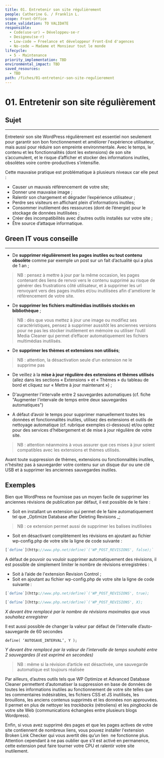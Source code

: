 ```yaml
---
title: 01. Entretenir son site régulièrement
people: Catherine G. / Franklin L.
scope: Front-Office
state_validation: TO VALIDATE
responsible:
  - Code(use·ur) → Développeu·se·r
  - Designeu(se·r)
  - Low-code → Freelance et développeur Front-End d'agences
  - No-code → Madame et Monsieur tout le monde
lifecycle:
  - 5 - Maintenance
priority_implementation: TBD
environmental_impact: TBD
saved_resources:
  - TBD
path: /fiches/01-entretenir-son-site-regulierement
---
```


# 01. Entretenir son site régulièrement

## Sujet

---

Entretenir son site WordPress régulièrement est essentiel non seulement pour garantir son bon fonctionnement et améliorer l'expérience utilisateur, mais aussi pour réduire son empreinte environmentale. Avec le temps, le contenu et les fonctionnalités (dont les extensions) de son site s’accumulent, et le risque d’afficher et stocker des informations inutiles, obsolètes voire contre-productives s’intensifie.

Cette mauvaise pratique est problématique à plusieurs niveaux car elle peut :

- Causer un mauvais référencement de votre site;
- Donner une mauvaise image ;
- Ralentir son chargement et dégrader l’expérience utilisateur ;
- Perdre ses visiteurs en affichant plein d’informations inutiles;
- Consommer inutilement des ressources (dont de l’énergie) pour le stockage de données inutilisées ;
- Créer des incompatibilités avec d’autres outils installés sur votre site ;
- Être source d’attaque informatique.

## Green IT vous conseille

---

- De **supprimer régulièrement les pages inutiles ou tout contenu obsolète** comme par exemple un post sur un fait d’actualité qui a plus de 1 an ;

> NB : pensez à mettre à jour par la même occasion, les pages contenant des liens de renvoi vers le contenu supprimé au risque de générer des frustrations côté utilisateur, et à supprimer les url renvoyant vers des pages inutiles et/ou inutilisées afin d'améliorer le référencement de votre site.

- De **supprimer les fichiers multimédias inutilisés stockés en bibliothèque** ;

> NB : dès que vous mettez à jour une image ou modifiez ses caractéristiques, pensez à supprimer aussitôt les anciennes versions pour ne pas les stocker inutilement en mémoire ou utiliser l’outil Media Cleaner qui permet d’effacer automatiquement les fichiers multimédias inutilisés.

- De **supprimer les thèmes et extensions non utilisés**;

> NB : attention, la désactivation seule d’un extension ne le supprime pas

- De veillez à la **mise à jour régulière des extensions et thèmes utilisés** (allez dans les sections « Extensions » et « Thèmes » du tableau de bord et cliquez sur « Mettre à jour maintenant ») ;

- D'augmenter l'intervalle entre 2 sauvegardes automatiques (cf. fiche "Augmenter l'intervale de temps entre deux sauvegardes automatiques")

- A défaut d’avoir le temps pour supprimer manuellement toutes les données et fonctionnalités inutiles, utilisez des extensions et outils de nettoyage automatique (cf. rubrique exemples ci-dessous) et/ou optez pour des services d’hébergement et de mise à jour régulière de votre site.

> NB : attention néanmoins à vous assurer que ces mises à jour soient compatibles avec les extensions et thèmes utilisés.

Avant toute suppression de thèmes, extensions ou fonctionnalités inutiles, n'hésitez pas à sauvegarder votre contenu sur un disque dur ou une clé USB et à supprimer les anciennes sauvegardes inutiles.

## Exemples

Bien que WordPress ne fournisse pas un moyen facile de supprimer les anciennes révisions de publication par défaut, il est possible de le faire :

- Soit en installant un extension qui permet de le faire automatiquement tel que _Optimize Database after Deleting Revisions _;

> NB : ce extension permet aussi de supprimer les balises inutilisées

- Soit en désactivant complètement les révisions en ajoutant au fichier wp-config.php de votre site la ligne de code suivante :

```php
[`define`](http://www.php.net/define)`('WP_POST_REVISIONS', false);`
```

A défaut de pouvoir ou vouloir supprimer automatiquement des révisions, il est possible de simplement limiter le nombre de révisions enregistrées :

- Soit à l’aide de l'extension Revision Control ;
- Soit en ajoutant au fichier wp-config.php de votre site la ligne de code suivante :

```php
[`define`](http://www.php.net/define)`('WP_POST_REVISIONS', true);

[`define`](http://www.php.net/define)`('WP_POST_REVISIONS', X);
```

_X devant être remplacé par le nombre de révisions maximales que vous souhaitez enregistrer_

Il est aussi possible de changer la valeur par défaut de l’intervalle d’auto-sauvegarde de 60 secondes

`define( ‘AUTOSAVE_INTERVAL’, Y );`

_Y devant être remplacé par la valeur de l’intervalle de temps souhaité entre 2 sauvegardes (il est exprimé en secondes)_

> NB : même si la révision d’article est désactivée, une sauvegarde automatique est toujours réalisée

Par ailleurs, d’autres outils tels que WP Optimize et Advanced Database Cleaner permettent d’automatiser la suppression en base de données de toutes les informations inutiles au fonctionnement de votre site telles que les commentaires indésirables, les fichiers CSS et JS inutilisés, les brouillons, les anciens contenus supprimés et les données non approuvées. Il permet en plus de nettoyer les _trackbacks_ (rétroliens) et les _pingbacks_ de votre site Web (communications échangées entre plusieurs blogs Wordpress).

Enfin, si vous avez supprimé des pages et que les pages actives de votre site contiennent de nombreux liens, vous pouvez installer l'extension Broken Link Checker qui vous avertit dès qu’un lien  ne fonctionne plus. Attention cependant à ne pas oublier que s’il est activé en permanence, cette extension peut faire tourner votre CPU et ralentir votre site inutilement.
